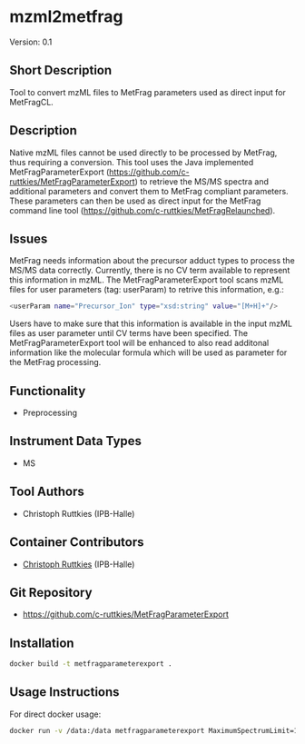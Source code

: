 # mzml2metfrag

Version: 0.1

## Short Description

Tool to convert mzML files to MetFrag parameters used as direct input for MetFragCL.

## Description

Native mzML files cannot be used directly to be processed by MetFrag, thus requiring a conversion. This tool uses the Java implemented MetFragParameterExport (https://github.com/c-ruttkies/MetFragParameterExport) to retrieve the MS/MS spectra and additional parameters and convert them to MetFrag compliant parameters. These parameters can then be used as direct input for the MetFrag command line tool (https://github.com/c-ruttkies/MetFragRelaunched).

## Issues

MetFrag needs information about the precursor adduct types to process the MS/MS data correctly. Currently, there is no CV term available to represent this information in mzML. The MetFragParameterExport tool scans mzML files for user parameters (tag: userParam) to retrive this information, e.g.:
```bash
<userParam name="Precursor_Ion" type="xsd:string" value="[M+H]+"/>
```
Users have to make sure that this information is available in the input mzML files as user parameter until CV terms have been specified. The MetFragParameterExport tool will be enhanced to also read additonal information like the molecular formula which will be used as parameter for the MetFrag processing.

## Functionality

- Preprocessing
  
## Instrument Data Types

- MS

## Tool Authors

- Christoph Ruttkies (IPB-Halle)

## Container Contributors

- [Christoph Ruttkies](https://github.com/c-ruttkies) (IPB-Halle)

## Git Repository

- https://github.com/c-ruttkies/MetFragParameterExport


## Installation 

```bash
docker build -t metfragparameterexport .
```

## Usage Instructions

For direct docker usage:

```bash
docker run -v /data:/data metfragparameterexport MaximumSpectrumLimit=10 InputFile=/data/tiny.mzML OutputFolder=/data/
```
